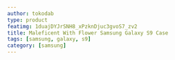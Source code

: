 ```yaml
---
author: tokodab
type: product
featimg: 1duajDYJrSNH8_xPzknDjuc3gvoS7_zv2
title: Maleficent With Flower Samsung Galaxy S9 Case
tags: [samsung, galaxy, s9]
category: [samsung]
---
```

